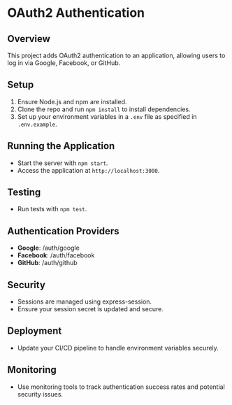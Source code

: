 # OAuth2 Authentication

## Overview

This project adds OAuth2 authentication to an application, allowing users to log in via Google, Facebook, or GitHub.

## Setup

1. Ensure Node.js and npm are installed.
2. Clone the repo and run `npm install` to install dependencies.
3. Set up your environment variables in a `.env` file as specified in `.env.example`.

## Running the Application

- Start the server with `npm start`.
- Access the application at `http://localhost:3000`.

## Testing

- Run tests with `npm test`.

## Authentication Providers

- **Google**: /auth/google
- **Facebook**: /auth/facebook
- **GitHub**: /auth/github

## Security

- Sessions are managed using express-session.
- Ensure your session secret is updated and secure.

## Deployment

- Update your CI/CD pipeline to handle environment variables securely.

## Monitoring

- Use monitoring tools to track authentication success rates and potential security issues.